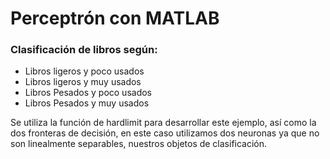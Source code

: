 # Perceptrón con MATLAB
### Clasificación de libros según:
* Libros ligeros y poco usados
* Libros ligeros y muy usados
* Libros Pesados y poco usados
* Libros Pesados y muy usados


Se utiliza la función de hardlimit para desarrollar este ejemplo, así como la dos fronteras de decisión, en este caso utilizamos dos neuronas ya que no son linealmente separables, nuestros objetos de clasificación.
